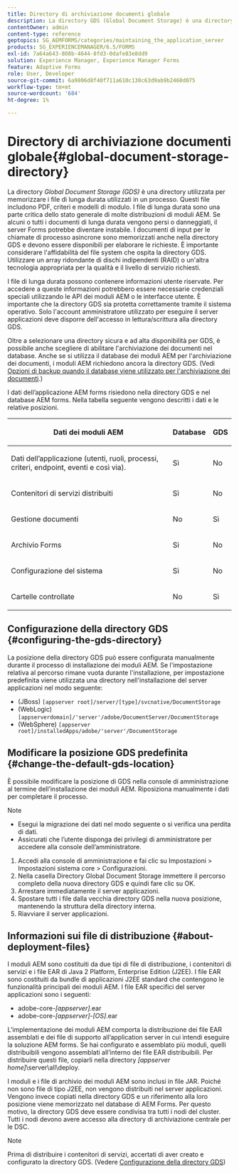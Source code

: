 ```yaml
---
title: Directory di archiviazione documenti globale
description: La directory GDS (Global Document Storage) è una directory utilizzata per memorizzare i file di lunga durata utilizzati all'interno di un processo.
contentOwner: admin
content-type: reference
geptopics: SG_AEMFORMS/categories/maintaining_the_application_server
products: SG_EXPERIENCEMANAGER/6.5/FORMS
exl-id: 7a64a643-808b-4644-8fd3-0dafe83e8dd9
solution: Experience Manager, Experience Manager Forms
feature: Adaptive Forms
role: User, Developer
source-git-commit: 6a9806d8f40f711a610c130c63d9ab9b2460d075
workflow-type: tm+mt
source-wordcount: '684'
ht-degree: 1%

---
```


# Directory di archiviazione documenti globale{#global-document-storage-directory}

La directory *Global Document Storage (GDS)* è una directory utilizzata per memorizzare i file di lunga durata utilizzati in un processo. Questi file includono PDF, criteri e modelli di modulo. I file di lunga durata sono una parte critica dello stato generale di molte distribuzioni di moduli AEM. Se alcuni o tutti i documenti di lunga durata vengono persi o danneggiati, il server Forms potrebbe diventare instabile. I documenti di input per le chiamate di processo asincrone sono memorizzati anche nella directory GDS e devono essere disponibili per elaborare le richieste. È importante considerare l&#39;affidabilità del file system che ospita la directory GDS. Utilizzare un array ridondante di dischi indipendenti (RAID) o un&#39;altra tecnologia appropriata per la qualità e il livello di servizio richiesti.

I file di lunga durata possono contenere informazioni utente riservate. Per accedere a queste informazioni potrebbero essere necessarie credenziali speciali utilizzando le API dei moduli AEM o le interfacce utente. È importante che la directory GDS sia protetta correttamente tramite il sistema operativo. Solo l&#39;account amministratore utilizzato per eseguire il server applicazioni deve disporre dell&#39;accesso in lettura/scrittura alla directory GDS.

Oltre a selezionare una directory sicura e ad alta disponibilità per GDS, è possibile anche scegliere di abilitare l&#39;archiviazione dei documenti nel database. Anche se si utilizza il database dei moduli AEM per l&#39;archiviazione dei documenti, i moduli AEM richiedono ancora la directory GDS. (Vedi [Opzioni di backup quando il database viene utilizzato per l&#39;archiviazione dei documenti](/help/forms/using/admin-help/files-back-recover.md#backup-options-when-database-is-used-for-document-storage).)

I dati dell’applicazione AEM forms risiedono nella directory GDS e nel database AEM forms. Nella tabella seguente vengono descritti i dati e le relative posizioni.

<table>
 <thead>
  <tr>
   <th><p>Dati dei moduli AEM</p></th>
   <th><p>Database</p></th>
   <th><p>GDS</p></th>
  </tr>
 </thead>
 <tbody>
  <tr>
   <td><p>Dati dell’applicazione (utenti, ruoli, processi, criteri, endpoint, eventi e così via).</p></td>
   <td><p>Sì</p></td>
   <td><p>No</p></td>
  </tr>
  <tr>
   <td><p>Contenitori di servizi distribuiti</p></td>
   <td><p>Sì</p></td>
   <td><p>No</p></td>
  </tr>
  <tr>
   <td><p>Gestione documenti </p></td>
   <td><p>No</p></td>
   <td><p>Sì</p></td>
  </tr>
  <tr>
   <td><p>Archivio Forms</p></td>
   <td><p>Sì</p></td>
   <td><p>No</p></td>
  </tr>
  <tr>
   <td><p>Configurazione del sistema</p></td>
   <td><p>Sì</p></td>
   <td><p>No</p></td>
  </tr>
  <tr>
   <td><p>Cartelle controllate</p></td>
   <td><p>No</p></td>
   <td><p>Sì</p></td>
  </tr>
 </tbody>
</table>

## Configurazione della directory GDS {#configuring-the-gds-directory}

La posizione della directory GDS può essere configurata manualmente durante il processo di installazione dei moduli AEM. Se l&#39;impostazione relativa al percorso rimane vuota durante l&#39;installazione, per impostazione predefinita viene utilizzata una directory nell&#39;installazione del server applicazioni nel modo seguente:

* (JBoss) `[appserver root]/server/[type]/svcnative/DocumentStorage`
* (WebLogic) `[appserverdomain]/'server'/adobe/DocumentServer/DocumentStorage`
* (WebSphere) `[appserver root]/installedApps/adobe/'server'/DocumentStorage`

## Modificare la posizione GDS predefinita {#change-the-default-gds-location}

È possibile modificare la posizione di GDS nella console di amministrazione al termine dell’installazione dei moduli AEM. Riposiziona manualmente i dati per completare il processo.

>[!NOTE]
>
> * Esegui la migrazione dei dati nel modo seguente o si verifica una perdita di dati.
> * Assicurati che l’utente disponga dei privilegi di amministratore per accedere alla console dell’amministratore.


1. Accedi alla console di amministrazione e fai clic su Impostazioni > Impostazioni sistema core > Configurazioni.
2. Nella casella Directory Global Document Storage immettere il percorso completo della nuova directory GDS e quindi fare clic su OK.
3. Arrestare immediatamente il server applicazioni.
4. Spostare tutti i file dalla vecchia directory GDS nella nuova posizione, mantenendo la struttura della directory interna.
5. Riavviare il server applicazioni.

## Informazioni sui file di distribuzione {#about-deployment-files}

I moduli AEM sono costituiti da due tipi di file di distribuzione, i contenitori di servizi e i file EAR di Java 2 Platform, Enterprise Edition (J2EE). I file EAR sono costituiti da bundle di applicazioni J2EE standard che contengono le funzionalità principali dei moduli AEM. I file EAR specifici del server applicazioni sono i seguenti:

* adobe-core-*[appserver]*.ear
* adobe-core-*[appserver]*-*[OS]*.ear

L’implementazione dei moduli AEM comporta la distribuzione dei file EAR assemblati e dei file di supporto all’application server in cui intendi eseguire la soluzione AEM forms. Se hai configurato e assemblato più moduli, quelli distribuibili vengono assemblati all’interno dei file EAR distribuibili. Per distribuire questi file, copiarli nella directory *[appserver home]*\server\all\deploy.

I moduli e i file di archivio dei moduli AEM sono inclusi in file JAR. Poiché non sono file di tipo J2EE, non vengono distribuiti nel server applicazioni. Vengono invece copiati nella directory GDS e un riferimento alla loro posizione viene memorizzato nel database di AEM Forms. Per questo motivo, la directory GDS deve essere condivisa tra tutti i nodi del cluster. Tutti i nodi devono avere accesso alla directory di archiviazione centrale per le DSC.

>[!NOTE]
>
>Prima di distribuire i contenitori di servizi, accertati di aver creato e configurato la directory GDS. (Vedere [Configurazione della directory GDS](global-document-storage-directory.md#configuring-the-gds-directory))
